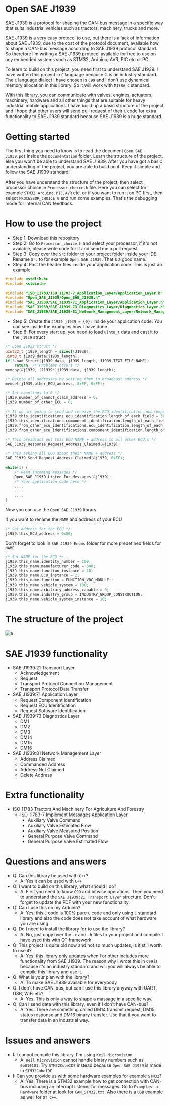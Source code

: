 # Open SAE J1939

SAE J1939 is a protocol for shaping the CAN-bus message in a specific way that suits industrial vehicles such as tractors, machinery, trucks and more.

SAE J1939 is a very easy protocol to use, but there is a lack of information about SAE J1939, due to the cost of the protocol document, available how to shape a CAN-bus message according to SAE J1939 protocol standard. So therefore I’m writing a SAE J1939 protocol available for free to use on any embedded systems such as STM32, Arduino, AVR, PIC etc or PC.

To learn to build on this project, you need first to understand SAE J1939. I have written this project in `C` language because C is an industry standard. The `C` language dialect I have chosen is `C99` and I don't use dynamical memory allocation in this library. So it will work with `MISRA C` standard.

With this library, you can communicate with valves, engines, actuators, machinery, hardware and all other things that are suitable for heavy industrial mobile applications. I have build up a basic structure of the project and I hope that other users will send pull request of their `C` code for extra functionality to SAE J1939 standard because SAE J1939 is a huge standard. 

# Getting started

The first thing you need to know is to read the document `Open SAE J1939.pdf` inside the `Documentation` folder.
Learn the structure of the project, else you won't be able to understand SAE J1939. 
After you have got a basic understanding of the project, you are able to build on it. Keep it simple and follow the 
SAE J1939 standard!

After you have understand the structure of the project, then select processor choice in `Processor_choice.h` file.
Here you can select for example `STM32`, `Arduino`, `PIC`, `AVR` etc. or if you want to run it on PC first, then select `PROCESSOR_CHOICE 0` and run some examples.
That's the debugging mode for internal CAN feedback.

# How to use the project

 - Step 1: Download this repository
 - Step 2: Go to `Processor_choice.h` and select your processor, if it's not avaiable, please write code for it and send me a pull request
 - Step 3: Copy over the `Src` folder to your project folder inside your IDE. Rename `Src` to for example `Open SAE J1939`. That's a good name.
 - Step 4: Past the header files inside your application code. This is just an example.
 
```c
#include <stdlib.h>
#include <stdio.h>

#include "ISO_11783/ISO_11783-7_Application_Layer/Application_Layer.h"
#include "Open_SAE_J1939/Open_SAE_J1939.h"
#include "SAE_J1939/SAE_J1939-71_Application_Layer/Application_Layer.h"
#include "SAE_J1939/SAE_J1939-73_Diagnostics_Layer/Diagnostics_Layer.h"
#include "SAE_J1939/SAE_J1939-81_Network_Management_Layer/Network_Management_Layer.h"
```
 - Step 5: Create the `J1939 j1939 = {0};` inside your application code. You can see inside the examples how I have done
 - Step 6: For every start up, you need to load `uint8_t` data and cast it to the `j1939` struct
 
```c
/* Load J1939 struct */
uint32_t j1939_length = sizeof(J1939);
uint8_t j1939_data[j1939_length];
if(!Load_Struct(j1939_data, j1939_length, J1939_TEXT_FILE_NAME))
	return; /* Problems occurs */
memcpy(&j1939, (J1939*)j1939_data, j1939_length);

/* Delete all addresses by setting them to broadcast address */
memset(j1939.other_ECU_address, 0xFF, 0xFF);

/* Set countings to 0 */
j1939.number_of_cannot_claim_address = 0;
j1939.number_of_other_ECU = 0;

/* If we are going to send and receive the ECU identification and component identification, we need to specify the size of them */
j1939.this_identifications.ecu_identification.length_of_each_field = 30;
j1939.this_identifications.component_identification.length_of_each_field = 30;
j1939.from_other_ecu_identifications.ecu_identification.length_of_each_field = 30;
j1939.from_other_ecu_identifications.component_identification.length_of_each_field = 30;
	
/* This broadcast out this ECU NAME + address to all other ECU:s */
SAE_J1939_Response_Request_Address_Claimed(&j1939);
	
/* This asking all ECU about their NAME + address */
SAE_J1939_Send_Request_Address_Claimed(&j1939, 0xFF);

while(1) {
	/* Read incoming messages */
	Open_SAE_J1939_Listen_For_Messages(&j1939);
	/* Your application code here */
	....
	....
	....
}
```
Now you can use the `Open SAE J1939` library

If you want to rename the `NAME` and address of your ECU

```c
/* Set address for the ECU */
j1939.this_ECU_address = 0x80;
```
Don't forget to look in `SAE J1939 Enums` folder for more predefined fields for `NAME` 
```c
/* Set NAME for the ECU */
j1939.this_name.identity_number = 100;                                          /* From 0 to 2097151 */
j1939.this_name.manufacturer_code = 300;                                        /* From 0 to 2047 */
j1939.this_name.function_instance = 10;                                         /* From 0 to 31 */
j1939.this_name.ECU_instance = 2;                                               /* From 0 to 7 */
j1939.this_name.function = FUNCTION_VDC_MODULE;                                 /* From 0 to 255 */
j1939.this_name.vehicle_system = 100;                                           /* From 0 to 127 */
j1939.this_name.arbitrary_address_capable = 0;                                  /* From 0 to 1 */
j1939.this_name.industry_group = INDUSTRY_GROUP_CONSTRUCTION;                   /* From 0 to 7 */
j1939.this_name.vehicle_system_instance = 10;                                   /* From 0 to 15 */
```

# The structure of the project

![a](https://raw.githubusercontent.com/DanielMartensson/Open-SAE-J1939/main/Src/Documentation/Pictures/Project%20structure.png)

# SAE J1939 functionality
 - SAE J1939:21 Transport Layer
 	- Acknowledgement
 	- Request
 	- Transport Protocol Connection Management
 	- Transport Protocol Data Transfer
 - SAE J1939:71 Application Layer
 	- Request Component Identification
 	- Request ECU Identification
 	- Request Software Identification
 - SAE J1939:73 Diagnostics Layer
 	- DM1
 	- DM2
 	- DM3
 	- DM14
 	- DM15
 	- DM16
 - SAE J1939:81 Network Management Layer
 	- Address Claimed
 	- Commanded Address
 	- Address Not Claimed
 	- Delete Address
 
# Extra functionality
 - ISO 11783 Tractors And Machinery For Agriculture And Forestry
 	- ISO 11783-7 Implement Messages Application Layer
 		- Auxiliary Valve Command
 		- Auxiliary Valve Estimated Flow
 		- Auxiliary Valve Measured Position
 		- General Purpose Valve Command
 		- General Purpose Valve Estimated Flow
 	
# Questions and answers
 - Q: Can this library be used with `C++`?
 	- A: Yes it can be used with `C++`
 - Q: I want to build on this library, what should I do?
 	- A: First you need to know `C99` and bitwise operations. Then you need to understand the `SAE J1939:21 Transport Layer` structure. Don't forget to update the PDF with your new functionality.
 - Q: Can I use this on my Arduino?
 	- A: Yes, this `C` code is 100% pure `C` code and only using `C` standard library and also the code does not take account of what hardware you are using.
 - Q: Do I need to install the library for to use the library?
 	- A: No, just copy over the `.c` and `.h` files to your project and compile. I have used this with QT framework.
 - Q: This project is quite old now and not so much updates, is it still worth to use it?
 	- A: Yes, this library only updates when I or other includes more functionality from SAE J1939. The reason why I wrote this in `C99` is because it's an industry standard and will you will always be able to compile this library and use it.
 - Q: What is your plan with the library?
 	- A: To make SAE J1939 available for everybody
 - Q: I don't have CAN-bus, but can I use this library anyway with UART, USB, WiFi etc?
 	- A: Yes. This is only a way to shape a massage in a specific way.
 - Q: Can I send data with this library, even if I don't have CAN-bus?
 	- A: Yes. There are something called DM14 transmit request, DM15 status response and DM16 binary transfer. Use that if you want to transfer data in an industrial way.
 	
# Issues and answers

- I: I cannot compile this library. I'm using `Keil Microvision`.
	- A: `Keil Microvision` cannot handle binary numbers such as `0b010101`. Try `STM32CubeIDE` instead because `Open SAE J1939` is made in `STM32CubeIDE`
- I: Can you provide us with some hardware examples for example `STM32`?
	- A: Yes! There is a STM32 example how to get connection with CAN-bus including an interrupt listener for messages. Go to `Examples -> Hardware` folder at look for `CAN_STM32.txt`. Also there is a `USB` example as well for `QT C++`.